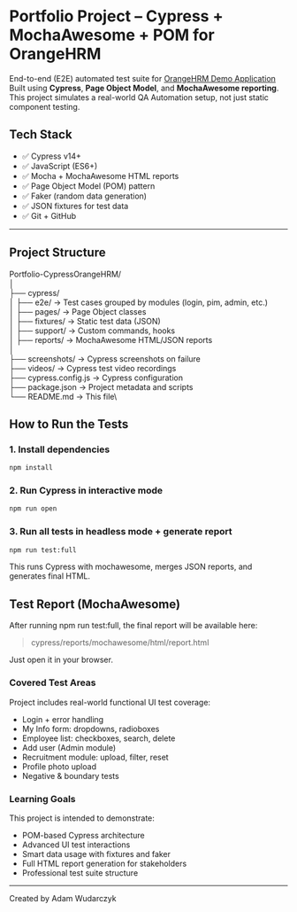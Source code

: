 # Portfolio Project – Cypress + MochaAwesome + POM for OrangeHRM

End-to-end (E2E) automated test suite for [OrangeHRM Demo Application](https://opensource-demo.orangehrmlive.com/)  
Built using **Cypress**, **Page Object Model**, and **MochaAwesome reporting**.  
This project simulates a real-world QA Automation setup, not just static component testing.

##  Tech Stack

- ✅ Cypress v14+
- ✅ JavaScript (ES6+)
- ✅ Mocha + MochaAwesome HTML reports
- ✅ Page Object Model (POM) pattern
- ✅ Faker (random data generation)
- ✅ JSON fixtures for test data
- ✅ Git + GitHub

---
##  Project Structure

Portfolio-CypressOrangeHRM/\
│\
├── cypress/\
│ ├── e2e/ → Test cases grouped by modules (login, pim, admin, etc.)\
│ ├── pages/ → Page Object classes\
│ ├── fixtures/ → Static test data (JSON)\
│ ├── support/ → Custom commands, hooks\
│ ├── reports/ → MochaAwesome HTML/JSON reports\
│\
├── screenshots/ → Cypress screenshots on failure\
├── videos/ → Cypress test video recordings\
├── cypress.config.js → Cypress configuration\
├── package.json → Project metadata and scripts\
└── README.md → This file\

##  How to Run the Tests

### 1. Install dependencies
```bash
npm install
```
### 2. Run Cypress in interactive mode
```bash
npm run open
```
### 3. Run all tests in headless mode + generate report
```bash
npm run test:full
```
This runs Cypress with mochawesome, merges JSON reports, and generates final HTML.

## Test Report (MochaAwesome)
After running npm run test:full, the final report will be available here:
> cypress/reports/mochawesome/html/report.html

Just open it in your browser.

### Covered Test Areas

Project includes real-world functional UI test coverage:

- Login + error handling
- My Info form: dropdowns, radioboxes
- Employee list: checkboxes, search, delete
- Add user (Admin module)
- Recruitment module: upload, filter, reset
- Profile photo upload
- Negative & boundary tests

### Learning Goals

This project is intended to demonstrate:

- POM-based Cypress architecture
- Advanced UI test interactions
- Smart data usage with fixtures and faker
- Full HTML report generation for stakeholders
- Professional test suite structure

___
Created by Adam Wudarczyk